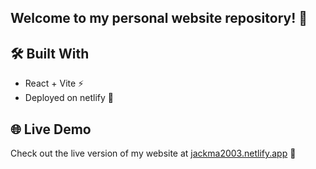 ## Welcome to my personal website repository! 👋

## 🛠️ Built With
- React + Vite ⚡
- Deployed on netlify 🚀

## 🌐 Live Demo
Check out the live version of my website at [jackma2003.netlify.app](https://jackma2003.netlify.app/) 🎉